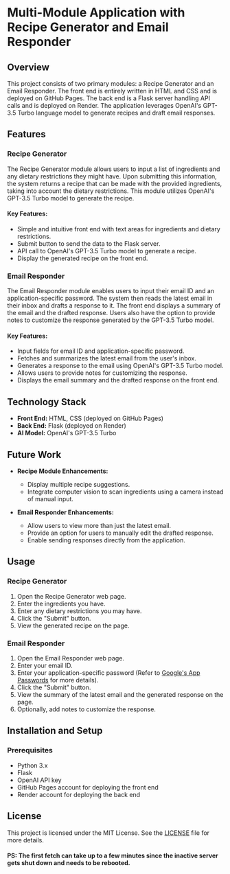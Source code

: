 # Multi-Module Application with Recipe Generator and Email Responder

## Overview
This project consists of two primary modules: a Recipe Generator and an Email Responder. The front end is entirely written in HTML and CSS and is deployed on GitHub Pages. The back end is a Flask server handling API calls and is deployed on Render. The application leverages OpenAI's GPT-3.5 Turbo language model to generate recipes and draft email responses.

## Features

### Recipe Generator
The Recipe Generator module allows users to input a list of ingredients and any dietary restrictions they might have. Upon submitting this information, the system returns a recipe that can be made with the provided ingredients, taking into account the dietary restrictions. This module utilizes OpenAI's GPT-3.5 Turbo model to generate the recipe.

#### Key Features:
- Simple and intuitive front end with text areas for ingredients and dietary restrictions.
- Submit button to send the data to the Flask server.
- API call to OpenAI's GPT-3.5 Turbo model to generate a recipe.
- Display the generated recipe on the front end.

### Email Responder
The Email Responder module enables users to input their email ID and an application-specific password. The system then reads the latest email in their inbox and drafts a response to it. The front end displays a summary of the email and the drafted response. Users also have the option to provide notes to customize the response generated by the GPT-3.5 Turbo model.

#### Key Features:
- Input fields for email ID and application-specific password.
- Fetches and summarizes the latest email from the user's inbox.
- Generates a response to the email using OpenAI's GPT-3.5 Turbo model.
- Allows users to provide notes for customizing the response.
- Displays the email summary and the drafted response on the front end.

## Technology Stack
- **Front End:** HTML, CSS (deployed on GitHub Pages)
- **Back End:** Flask (deployed on Render)
- **AI Model:** OpenAI's GPT-3.5 Turbo

## Future Work
- **Recipe Module Enhancements:**
  - Display multiple recipe suggestions.
  - Integrate computer vision to scan ingredients using a camera instead of manual input.
  
- **Email Responder Enhancements:**
  - Allow users to view more than just the latest email.
  - Provide an option for users to manually edit the drafted response.
  - Enable sending responses directly from the application.

## Usage
### Recipe Generator
1. Open the Recipe Generator web page.
2. Enter the ingredients you have.
3. Enter any dietary restrictions you may have.
4. Click the "Submit" button.
5. View the generated recipe on the page.

### Email Responder
1. Open the Email Responder web page.
2. Enter your email ID.
3. Enter your application-specific password (Refer to [Google's App Passwords](https://support.google.com/accounts/answer/185833?sjid=5226502612762553331-NA#app-passwords) for more details).
4. Click the "Submit" button.
5. View the summary of the latest email and the generated response on the page.
6. Optionally, add notes to customize the response.

## Installation and Setup
### Prerequisites
- Python 3.x
- Flask
- OpenAI API key
- GitHub Pages account for deploying the front end
- Render account for deploying the back end

## License

This project is licensed under the MIT License. See the [LICENSE](LICENSE) file for more details.

#### PS: The first fetch can take up to a few minutes since the inactive server gets shut down and needs to be rebooted.
